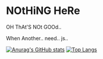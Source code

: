 # NOtHiNG HeRe
 
OH ThAt'S NOt GOOd..

When Another.. need.. js..

[![Anurag's GitHub stats](https://github-readme-stats.vercel.app/api?username=naixt1478&show_icons=true&theme=onedark)](https://github.com/naixt1478)
[![Top Langs](https://github-readme-stats.vercel.app/api/top-langs/?username=naixt1478)](https://github.com/naixt1478)
